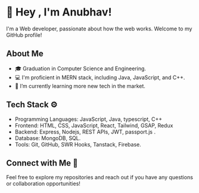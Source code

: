 # 👋 Hey , I'm Anubhav!

I'm a Web developer, passionate about how the web works. Welcome to my GitHub profile!

## About Me

- 🎓 Graduation in Computer Science and Engineering.
- 💻 I'm proficient in MERN stack, including Java, JavaScript, and C++.
- 🌱 I’m currently learning more new tech in the market.


## Tech Stack ⚙

- Programming Languages: JavaScript, Java, typescript, C++ 
- Frontend: HTML, CSS, JavaScript, React, Tailwind, GSAP, Redux 
- Backend: Express, Nodejs, REST APIs, JWT, passport.js . 
- Database: MongoDB, SQL.
- Tools: Git, GitHub, SWR Hooks, Tanstack, Firebase.

## Connect with Me 📡
Feel free to explore my repositories and reach out if you have any questions or collaboration opportunities!
